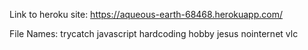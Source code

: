 Link to heroku site:
https://aqueous-earth-68468.herokuapp.com/

File Names:
trycatch
javascript
hardcoding
hobby
jesus
nointernet
vlc
